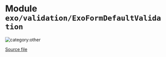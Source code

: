 # Module `exo/validation/ExoFormDefaultValidation`

![category:other](https://img.shields.io/badge/category-other-blue.svg?style=flat-square)



[Source file](..\..\src\exo\validation\ExoFormDefaultValidation.js)
